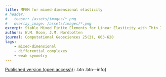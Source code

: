 ```yaml
---
title: MFEM for mixed-dimensional elasticity
# header: 
#   teaser: /assets/images/*.png
#   overlay_image: /assets/images/*.png
excerpt: Stable Mixed Finite Elements for Linear Elasticity with Thin Inclusions
authors: W.M. Boon, J.M. Nordbotten
journal: Computational Geosciences 25(2), 603-620
tags: 
    - mixed-dimensional
    - differential complexes
    - weak symmetry
---
```


[Published version (open access)](http://dx.doi.org/10.1007/s10596-020-10013-2){: .btn .btn--info}
<!-- [ArXiv (open access)](){: .btn .btn--success} -->
